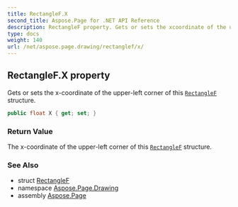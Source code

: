 ```yaml
---
title: RectangleF.X
second_title: Aspose.Page for .NET API Reference
description: RectangleF property. Gets or sets the xcoordinate of the upperleft corner of this RectangleF structure
type: docs
weight: 140
url: /net/aspose.page.drawing/rectanglef/x/
---
```

## RectangleF.X property

Gets or sets the x-coordinate of the upper-left corner of this [`RectangleF`](../) structure.

```csharp
public float X { get; set; }
```

### Return Value

The x-coordinate of the upper-left corner of this [`RectangleF`](../) structure.

### See Also

* struct [RectangleF](../)
* namespace [Aspose.Page.Drawing](../../rectanglef/)
* assembly [Aspose.Page](../../../)


